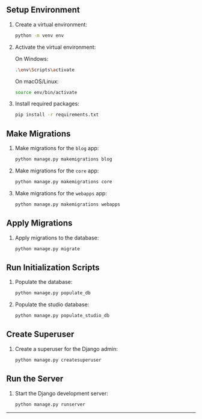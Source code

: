 ## Setup Environment

1. Create a virtual environment:
    ```bash
    python -m venv env
    ```

2. Activate the virtual environment:

    On Windows:
    ```bash
    .\env\Scripts\activate
    ```

    On macOS/Linux:
    ```bash
    source env/bin/activate
    ```

3. Install required packages:
    ```bash
    pip install -r requirements.txt
    ```

## Make Migrations

1. Make migrations for the `blog` app:
    ```bash
    python manage.py makemigrations blog
    ```

2. Make migrations for the `core` app:
    ```bash
    python manage.py makemigrations core
    ```

3. Make migrations for the `webapps` app:
    ```bash
    python manage.py makemigrations webapps
    ```

## Apply Migrations

1. Apply migrations to the database:
    ```bash
    python manage.py migrate
    ```

## Run Initialization Scripts

1. Populate the database:
    ```bash
    python manage.py populate_db
    ```

2. Populate the studio database:
    ```bash
    python manage.py populate_studio_db
    ```

## Create Superuser

1. Create a superuser for the Django admin:
    ```bash
    python manage.py createsuperuser
    ```

## Run the Server

1. Start the Django development server:
    ```bash
    python manage.py runserver
    ```

---

